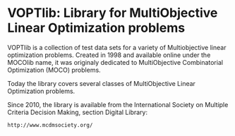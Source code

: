 VOPTlib: Library for MultiObjective Linear Optimization problems
==
	
VOPTlib is a collection of test data sets for a variety of Multiobjective linear optimization problems. 
Created in 1998 and available online under the MOCOlib name, it was originaly dedicated to MultiObjective Combinatorial Optimization (MOCO) problems. 

Today the library covers several classes of MultiObjective Linear Optimization problems.


Since 2010, the library is available from the International Society on Multiple Criteria Decision Making, section Digital Library:


    http://www.mcdmsociety.org/
